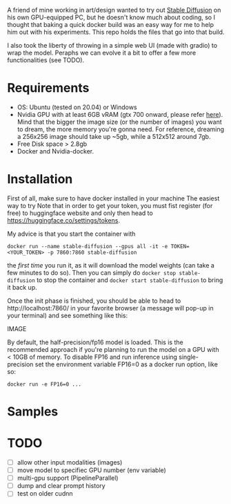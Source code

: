 A friend of mine working in art/design wanted to try out [Stable Diffusion](https://stability.ai/blog/stable-diffusion-public-release) on his own GPU-equipped PC, but he doesn't know much about coding, so I thought that baking a quick docker build was an easy way for me to help him out with his experiments. This repo holds the files that go into that build.

I also took the liberty of throwing in a simple web UI (made with gradio) to wrap the model. Peraphs we can evolve it a bit to offer a few more functionalities (see TODO).

# Requirements
 - OS: Ubuntu (tested on 20.04) or Windows
 - Nvidia GPU with at least 6GB vRAM (gtx 700 onward, please refer [here](https://docs.nvidia.com/deeplearning/cudnn/support-matrix/index.html)). Mind that the bigger the image size (or the number of images) you want to dream, the more memory you're gonna need. For reference, dreaming a 256x256 image should take up ~5gb, while a 512x512 around 7gb. 
 - Free Disk space > 2.8gb
 - Docker and Nvidia-docker.

# Installation

First of all, make sure to have docker installed in your machine 
The easiest way to try 
Note that in order to get your token, you must fist register (for free) to huggingface website and only then head to https://huggingface.co/settings/tokens.

My advice is that you start the container with

`docker run --name stable-diffusion --gpus all -it -e TOKEN=<YOUR_TOKEN> -p 7860:7860 stable-diffusion` 

the *first time* you run it, as it will download the model weights (can take a few minutes to do so).
Then you can simply do `docker stop stable-diffusion` to stop the container and `docker start stable-diffusion` to bring it back up.

Once the init phase is finished, you should be able to head to http://localhost:7860/ in your favorite browser (a message will pop-up in your terminal) and see something like this:

IMAGE

By default, the half-precision/fp16 model is loaded. This is the recommended approach if you're planning to run the model on a GPU with < 10GB of memory. To disable FP16 and run inference using single-precision set the environment variable FP16=0 as a docker run option, like so:

`docker run -e FP16=0 ...`  


# Samples


# TODO
 - [ ] allow other input modalities (images)
 - [ ] move model to specifiec GPU number (env variable)
 - [ ] multi-gpu support (PipelineParallel)
 - [ ] dump and clear prompt history
 - [ ] test on older cudnn
